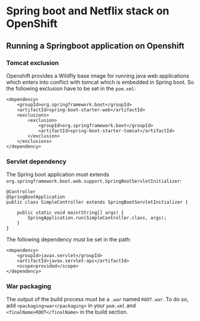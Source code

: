 # Spring boot and Netflix stack on OpenShift

## Running a Springboot application on Openshift
### Tomcat exclusion
Openshift provides a Wildfly base image for running java web applications which enters into conflict with tomcat which is embedded in Spring boot. So the following exclusion have to be set in the `pom.xml`:
```
<dependency>
    <groupId>org.springframework.boot</groupId>
    <artifactId>spring-boot-starter-web</artifactId>
    <exclusions>
        <exclusion>
            <groupId>org.springframework.boot</groupId>
            <artifactId>spring-boot-starter-tomcat</artifactId>
        </exclusion>
    </exclusions>
</dependency>
```

### Servlet dependency
The Spring boot application must extends `org.springframework.boot.web.support.SpringBootServletInitializer`:
```
@Controller
@SpringBootApplication
public class SimpleController extends SpringBootServletInitializer {

    public static void main(String[] args) {
        SpringApplication.run(SimpleController.class, args);
    }
}
```

The following dependency must be set in the path:
```
<dependency>
    <groupId>javax.servlet</groupId>
    <artifactId>javax.servlet-api</artifactId>
    <scope>provided</scope>
</dependency>
```

### War packaging
The output of the build process must be a `.war` named `ROOT.war`.
To do so, add `<packaging>war</packaging>` in your `pom.xml` and `<finalName>ROOT</finalName>` in the build section.